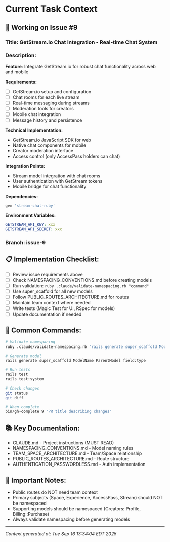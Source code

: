 # Current Task Context

## 🎯 Working on Issue #9

### Title: GetStream.io Chat Integration - Real-time Chat System

### Description:
**Feature**: Integrate GetStream.io for robust chat functionality across web and mobile

**Requirements:**
- [ ] GetStream.io setup and configuration
- [ ] Chat rooms for each live stream
- [ ] Real-time messaging during streams
- [ ] Moderation tools for creators
- [ ] Mobile chat integration
- [ ] Message history and persistence

**Technical Implementation:**
- GetStream.io JavaScript SDK for web
- Native chat components for mobile
- Creator moderation interface
- Access control (only AccessPass holders can chat)

**Integration Points:**
- Stream model integration with chat rooms
- User authentication with GetStream tokens
- Mobile bridge for chat functionality

**Dependencies:**
```ruby
gem 'stream-chat-ruby'
```

**Environment Variables:**
```yaml
GETSTREAM_API_KEY: xxx
GETSTREAM_API_SECRET: xxx  
```

### Branch: issue-9

## 📋 Implementation Checklist:
- [ ] Review issue requirements above
- [ ] Check NAMESPACING_CONVENTIONS.md before creating models
- [ ] Run validation: `ruby .claude/validate-namespacing.rb "command"`
- [ ] Use super_scaffold for all new models
- [ ] Follow PUBLIC_ROUTES_ARCHITECTURE.md for routes
- [ ] Maintain team context where needed
- [ ] Write tests (Magic Test for UI, RSpec for models)
- [ ] Update documentation if needed

## 🔧 Common Commands:
```bash
# Validate namespacing
ruby .claude/validate-namespacing.rb "rails generate super_scaffold ModelName"

# Generate model
rails generate super_scaffold ModelName ParentModel field:type

# Run tests
rails test
rails test:system

# Check changes
git status
git diff

# When complete
bin/gh-complete 9 "PR title describing changes"
```

## 📚 Key Documentation:
- CLAUDE.md - Project instructions (MUST READ)
- NAMESPACING_CONVENTIONS.md - Model naming rules
- TEAM_SPACE_ARCHITECTURE.md - Team/Space relationship
- PUBLIC_ROUTES_ARCHITECTURE.md - Route structure
- AUTHENTICATION_PASSWORDLESS.md - Auth implementation

## 🚨 Important Notes:
- Public routes do NOT need team context
- Primary subjects (Space, Experience, AccessPass, Stream) should NOT be namespaced
- Supporting models should be namespaced (Creators::Profile, Billing::Purchase)
- Always validate namespacing before generating models

---
*Context generated at: Tue Sep 16 13:34:04 EDT 2025*
